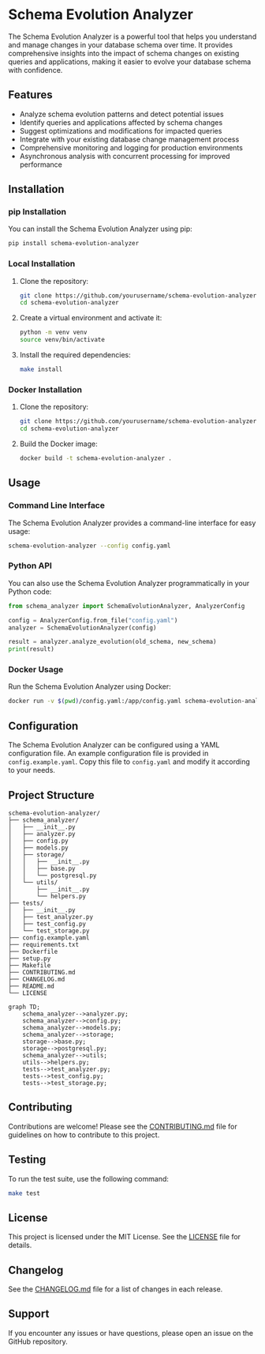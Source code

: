 # Schema Evolution Analyzer

The Schema Evolution Analyzer is a powerful tool that helps you understand and manage changes in your database schema over time. It provides comprehensive insights into the impact of schema changes on existing queries and applications, making it easier to evolve your database schema with confidence.

## Features

- Analyze schema evolution patterns and detect potential issues
- Identify queries and applications affected by schema changes
- Suggest optimizations and modifications for impacted queries
- Integrate with your existing database change management process
- Comprehensive monitoring and logging for production environments
- Asynchronous analysis with concurrent processing for improved performance

## Installation

### pip Installation

You can install the Schema Evolution Analyzer using pip:

```bash
pip install schema-evolution-analyzer
```

### Local Installation

1. Clone the repository:

   ```bash
   git clone https://github.com/yourusername/schema-evolution-analyzer.git
   cd schema-evolution-analyzer
   ```

2. Create a virtual environment and activate it:

   ```bash
   python -m venv venv
   source venv/bin/activate
   ```

3. Install the required dependencies:

   ```bash
   make install
   ```

### Docker Installation

1. Clone the repository:

   ```bash
   git clone https://github.com/yourusername/schema-evolution-analyzer.git
   cd schema-evolution-analyzer
   ```

2. Build the Docker image:

   ```bash
   docker build -t schema-evolution-analyzer .
   ```

## Usage

### Command Line Interface

The Schema Evolution Analyzer provides a command-line interface for easy usage:

```bash
schema-evolution-analyzer --config config.yaml
```

### Python API

You can also use the Schema Evolution Analyzer programmatically in your Python code:

```python
from schema_analyzer import SchemaEvolutionAnalyzer, AnalyzerConfig

config = AnalyzerConfig.from_file("config.yaml")
analyzer = SchemaEvolutionAnalyzer(config)

result = analyzer.analyze_evolution(old_schema, new_schema)
print(result)
```

### Docker Usage

Run the Schema Evolution Analyzer using Docker:

```bash
docker run -v $(pwd)/config.yaml:/app/config.yaml schema-evolution-analyzer
```

## Configuration

The Schema Evolution Analyzer can be configured using a YAML configuration file. An example configuration file is provided in `config.example.yaml`. Copy this file to `config.yaml` and modify it according to your needs.

## Project Structure

```
schema-evolution-analyzer/
├── schema_analyzer/
│   ├── __init__.py
│   ├── analyzer.py
│   ├── config.py
│   ├── models.py
│   ├── storage/
│   │   ├── __init__.py
│   │   ├── base.py
│   │   └── postgresql.py
│   └── utils/
│       ├── __init__.py
│       └── helpers.py
├── tests/
│   ├── __init__.py
│   ├── test_analyzer.py
│   ├── test_config.py
│   └── test_storage.py
├── config.example.yaml
├── requirements.txt
├── Dockerfile
├── setup.py
├── Makefile
├── CONTRIBUTING.md
├── CHANGELOG.md
├── README.md
└── LICENSE
```

```mermaid
graph TD;
    schema_analyzer-->analyzer.py;
    schema_analyzer-->config.py;
    schema_analyzer-->models.py;
    schema_analyzer-->storage;
    storage-->base.py;
    storage-->postgresql.py;
    schema_analyzer-->utils;
    utils-->helpers.py;
    tests-->test_analyzer.py;
    tests-->test_config.py;
    tests-->test_storage.py;
```

## Contributing

Contributions are welcome! Please see the [CONTRIBUTING.md](CONTRIBUTING.md) file for guidelines on how to contribute to this project.

## Testing

To run the test suite, use the following command:

```bash
make test
```

## License

This project is licensed under the MIT License. See the [LICENSE](LICENSE) file for details.

## Changelog

See the [CHANGELOG.md](CHANGELOG.md) file for a list of changes in each release.

## Support

If you encounter any issues or have questions, please open an issue on the GitHub repository.